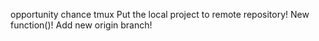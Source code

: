 opportunity
chance
tmux
Put the local project to remote repository!
New function()!
Add new origin branch!
